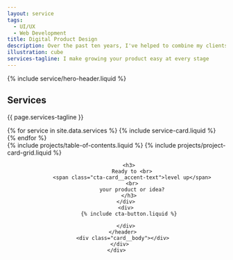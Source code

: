 ```yaml
---
layout: service
tags:
  - UI/UX
  - Web Development
title: Digital Product Design
description: Over the past ten years, I've helped to combine my clients' vision of the future with the perspectives of their users to create  stunning, tailored experiences that are accessible to everyone on the web
illustration: cube
services-tagline: I make growing your product easy at every stage
---
```


<article>
  <!-- Hero Header -->
  {% include service/hero-header.liquid %}

  <!-- Services -->
  <section class="section section--accent">
    <div class="container">
      <h2>Services</h2>
      <p class="u-mb-600">{{ page.services-tagline }}</p>
      <div class="grid grid--gap-200">
        {% for service in site.data.services %}
          {% include service-card.liquid %}
        {% endfor %}
      </div>
    </div>
  </section>

  <!-- Projects -->
  <section class="section">
    <div class="container">
      {% include projects/table-of-contents.liquid %}
      {% include projects/project-card-grid.liquid %}
    </div>
  </section>

  <!-- CTA -->
  <section class="section">
    <div class="container">
      <div class="card cta-card">
        <header class="card__header grid">
          <div>

            <h3>
              Ready to <br>
              <span class="cta-card__accent-text">level up</span>
              <br>
              your product or idea?
            </h3>
          </div>
          <div>
            {% include cta-button.liquid %}

          </div>
        </header>
        <div class="card__body"></div>
      </div>
    </div>

  </section>
</article>
